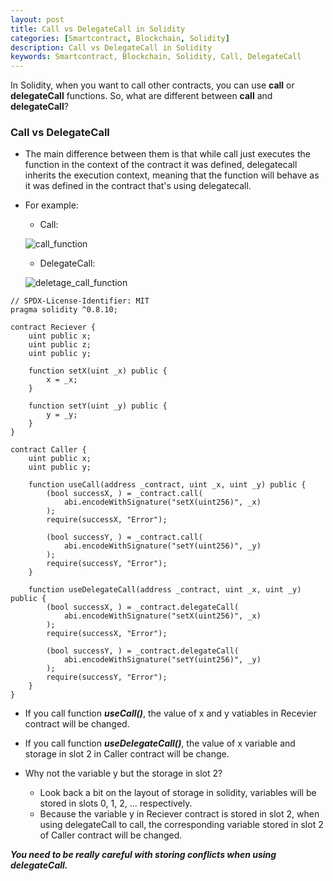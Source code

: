 ```yaml
---
layout: post
title: Call vs DelegateCall in Solidity
categories: [Smartcontract, Blockchain, Solidity]
description: Call vs DelegateCall in Solidity
keywords: Smartcontract, Blockchain, Solidity, Call, DelegateCall
---
```


In Solidity, when you want to call other contracts, you can use **call** or **delegateCall** functions. So, what are different between **call** and **delegateCall**?

### Call vs DelegateCall

- The main difference between them is that while call just executes the function in the context of the contract it was defined, delegatecall inherits the execution context, meaning that the function will behave as it was defined in the contract that's using delegatecall.

- For example:

    - Call:

    ![call_function](https://tuhalang.github.io/assets/call_delegate_call/call_diagram.svg)

    - DelegateCall:

    ![deletage_call_function](https://tuhalang.github.io/assets/call_delegate_call/delegate_call_diagram.svg)

```solidity
// SPDX-License-Identifier: MIT
pragma solidity ^0.8.10;

contract Reciever {
    uint public x;
    uint public z;
    uint public y;

    function setX(uint _x) public {
        x = _x;
    }

    function setY(uint _y) public {
        y = _y;
    }
}

contract Caller {
    uint public x;
    uint public y;

    function useCall(address _contract, uint _x, uint _y) public {
        (bool successX, ) = _contract.call(
            abi.encodeWithSignature("setX(uint256)", _x)
        );
        require(successX, "Error");

        (bool successY, ) = _contract.call(
            abi.encodeWithSignature("setY(uint256)", _y)
        );
        require(successY, "Error");
    }

    function useDelegateCall(address _contract, uint _x, uint _y) public {
        (bool successX, ) = _contract.delegateCall(
            abi.encodeWithSignature("setX(uint256)", _x)
        );
        require(successX, "Error");

        (bool successY, ) = _contract.delegateCall(
            abi.encodeWithSignature("setY(uint256)", _y)
        );
        require(successY, "Error");
    }
}
```

- If you call function ***useCall()***, the value of x and y vatiables in Recevier contract will be changed.
- If you call function ***useDelegateCall()***, the value of x variable and storage in slot 2 in Caller contract will be change. 
- Why not the variable y but the storage in slot 2? 

    - Look back a bit on the layout of storage in solidity, variables will be stored in slots 0, 1, 2, ... respectively.
    - Because the variable y in Reciever contract is stored in slot 2, when using delegateCall to call, the corresponding variable stored in slot 2 of Caller contract will be changed.

***You need to be really careful with storing conflicts when using delegateCall.***

